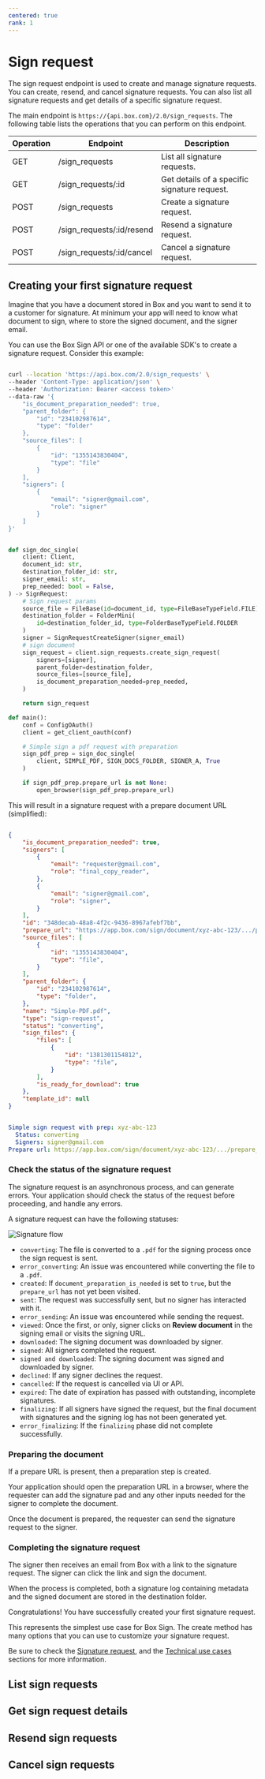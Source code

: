 ```yaml
---
centered: true
rank: 1
---
```


# Sign request

The sign request endpoint is used to create and manage signature requests. 
You can create, resend, and cancel signature requests. 
You can also list all signature requests and get details 
of a specific signature request.

The main endpoint is `https://{api.box.com}/2.0/sign_requests`.
The following table lists the operations that you can perform on this endpoint.

| Operation | Endpoint | Description |
| --- | --- | --- |
| GET | /sign_requests | List all signature requests. |
| GET | /sign_requests/:id | Get details of a specific signature request. |
| POST | /sign_requests | Create a signature request. |
| POST | /sign_requests/:id/resend | Resend a signature request. |
| POST | /sign_requests/:id/cancel | Cancel a signature request. |

## Creating your first signature request

Imagine that you have a document stored in Box and you want to send it to a 
customer for signature. At minimum your app will need to know what document to 
sign, where to store the signed document, and the signer email.

You can use the Box Sign API or one of the available SDK's to create a 
signature request. Consider this example:

<Tabs>
<Tab title='cURL'>

```bash

curl --location 'https://api.box.com/2.0/sign_requests' \
--header 'Content-Type: application/json' \
--header 'Authorization: Bearer <access token>'
--data-raw '{
    "is_document_preparation_needed": true,
    "parent_folder": {
        "id": "234102987614",
        "type": "folder"
    },
    "source_files": [
        {
            "id": "1355143830404",
            "type": "file"
        }
    ],
    "signers": [
        {
            "email": "signer@gmail.com",
            "role": "signer"
        }
    ]
}'

```

</Tab>
<Tab title='Python Gen SDK'>

```python

def sign_doc_single(
    client: Client,
    document_id: str,
    destination_folder_id: str,
    signer_email: str,
    prep_needed: bool = False,
) -> SignRequest:
    # Sign request params
    source_file = FileBase(id=document_id, type=FileBaseTypeField.FILE)
    destination_folder = FolderMini(
        id=destination_folder_id, type=FolderBaseTypeField.FOLDER
    )
    signer = SignRequestCreateSigner(signer_email)
    # sign document
    sign_request = client.sign_requests.create_sign_request(
        signers=[signer],
        parent_folder=destination_folder,
        source_files=[source_file],
        is_document_preparation_needed=prep_needed,
    )

    return sign_request

def main():
    conf = ConfigOAuth()
    client = get_client_oauth(conf)

    # Simple sign a pdf request with preparation
    sign_pdf_prep = sign_doc_single(
        client, SIMPLE_PDF, SIGN_DOCS_FOLDER, SIGNER_A, True
    )

    if sign_pdf_prep.prepare_url is not None:
        open_browser(sign_pdf_prep.prepare_url)

```

  </Tab>
</Tabs>

This will result in a signature request with a prepare document URL 
(simplified):

<Tabs>
<Tab title='cURL'>
    
```json

{
    "is_document_preparation_needed": true,
    "signers": [
        {
            "email": "requester@gmail.com",
            "role": "final_copy_reader",
        },
        {
            "email": "signer@gmail.com",
            "role": "signer",
        }
    ],
    "id": "348decab-48a8-4f2c-9436-8967afebf7bb",
    "prepare_url": "https://app.box.com/sign/document/xyz-abc-123/.../prepare_doc/",
    "source_files": [
        {
            "id": "1355143830404",
            "type": "file",
        }
    ],
    "parent_folder": {
        "id": "234102987614",
        "type": "folder",
    },
    "name": "Simple-PDF.pdf",
    "type": "sign-request",
    "status": "converting",
    "sign_files": {
        "files": [
            {
                "id": "1381301154812",
                "type": "file",
            }
        ],
        "is_ready_for_download": true
    },
    "template_id": null
}

```
    
</Tab>
<Tab title='Python Gen SDK'>

```YAML

Simple sign request with prep: xyz-abc-123
  Status: converting
  Signers: signer@gmail.com
Prepare url: https://app.box.com/sign/document/xyz-abc-123/.../prepare_doc/

```

</Tab>
</Tabs>

### Check the status of the signature request

The signature request is an asynchronous process, and can generate errors. 
Your application should check the status of the request before proceeding, and 
handle any errors. 

A signature request can have the following statuses:

![Signature flow](images/basic-sign-flow.png)

- `converting`: The file is converted to a `.pdf` for the signing process once
  the sign request is sent.
- `error_converting`: An issue was encountered while converting the file to a
  `.pdf`.
- `created`: If `document_preparation_is_needed` is set to `true`, but the
  `prepare_url` has not yet been visited.
- `sent`: The request was successfully sent, but no signer has interacted with
 it.
- `error_sending`: An issue was encountered while sending the request.
- `viewed`: Once the first, or only, signer clicks on **Review document** in
  the signing email or visits the signing URL.
- `downloaded`: The signing document was downloaded by signer.
- `signed`: All signers completed the request.
- `signed and downloaded`: The signing document was signed and downloaded by
 signer.
- `declined`: If any signer declines the request.
- `cancelled`: If the request is cancelled via UI or API.
- `expired`: The date of expiration has passed with outstanding, incomplete
  signatures.
- `finalizing`: If all signers have signed the request,
   but the final document with signatures and the signing
   log has not been generated yet.
- `error_finalizing`: If the `finalizing` phase did not complete successfully.

### Preparing the document

If a prepare URL is present, then a preparation step is created.

Your application should open the preparation URL in a browser, where the 
requester can add the signature pad and any other inputs needed for the signer 
to complete the document.

Once the document is prepared, the requester can send the signature request to 
the signer.

### Completing the signature request

The signer then receives an email from Box with a link to the signature 
request. The signer can click the link and sign the document.

When the process is completed, both a signature log containing metadata and 
the signed document are stored in the destination folder.

Congratulations! You have successfully created your first signature request.

<Message type='notice'>
This represents the simplest use case for Box Sign. The create method has many 
options that you can use to customize your signature request.

Be sure to check the [Signature request][signature-request], and the 
[Technical use cases][technical-use-cases] sections for more 
information.
</Message>

## List sign requests

## Get sign request details

## Resend sign requests

## Cancel sign requests

[signature-request]:page://sign/signature-request
[technical-use-cases]:page://sign/technical-use-cases